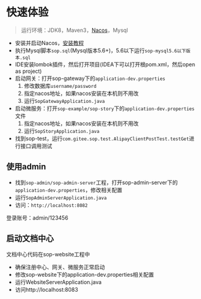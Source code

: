# 快速体验

> 运行环境：JDK8，Maven3，[Nacos](https://nacos.io/zh-cn/docs/what-is-nacos.html)，Mysql

- 安装并启动Nacos，[安装教程](https://nacos.io/zh-cn/docs/quick-start.html)
- 执行Mysql脚本`sop.sql`(Mysql版本5.6+)，5.6以下运行`sop-mysql5.6以下版本.sql`
- IDE安装lombok插件，然后打开项目(IDEA下可以打开根pom.xml，然后open as project)
- 启动网关：打开sop-gateway下的`application-dev.properties`
    1. 修改数据库`username/password`
    2. 指定nacos地址，如果nacos安装在本机则不用改
    3. 运行`SopGatewayApplication.java`
- 启动微服务：打开`sop-example/sop-story`下的`application-dev.properties`文件
    1. 指定nacos地址，如果nacos安装在本机则不用改
    2. 运行`SopStoryApplication.java`
- 找到sop-test，运行`com.gitee.sop.test.AlipayClientPostTest.testGet`进行接口调用测试

## 使用admin

- 找到`sop-admin/sop-admin-server`工程，打开sop-admin-server下的`application-dev.properties`，修改相关配置
- 运行`SopAdminServerApplication.java`
- 访问：`http://localhost:8082`

登录账号：admin/123456

## 启动文档中心

文档中心代码在sop-website工程中

- 确保注册中心、网关、微服务正常启动
- 修改sop-website下的application-dev.properties相关配置
- 运行WebsiteServerApplication.java
- 访问http://localhost:8083
